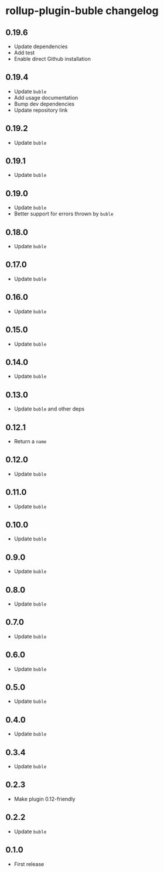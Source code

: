 # rollup-plugin-buble changelog

## 0.19.6

* Update dependencies
* Add test
* Enable direct Github installation

## 0.19.4

* Update `buble`
* Add usage documentation
* Bump dev dependencies
* Update repository link

## 0.19.2

* Update `buble`

## 0.19.1

* Update `buble`

## 0.19.0

* Update `buble`
* Better support for errors thrown by `buble`

## 0.18.0

* Update `buble`

## 0.17.0

* Update `buble`

## 0.16.0

* Update `buble`

## 0.15.0

* Update `buble`

## 0.14.0

* Update `buble`

## 0.13.0

* Update `buble` and other deps

## 0.12.1

* Return a `name`

## 0.12.0

* Update `buble`

## 0.11.0

* Update `buble`

## 0.10.0

* Update `buble`

## 0.9.0

* Update `buble`

## 0.8.0

* Update `buble`

## 0.7.0

* Update `buble`

## 0.6.0

* Update `buble`

## 0.5.0

* Update `buble`

## 0.4.0

* Update `buble`

## 0.3.4

* Update `buble`

## 0.2.3

* Make plugin 0.12-friendly

## 0.2.2

* Update `buble`

## 0.1.0

* First release
